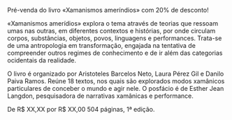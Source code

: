 Pré-venda do livro «Xamanismos ameríndios» com 20% de desconto!

«Xamanismos amerídios» explora o tema através de teorias que ressoam umas nas outras, em diferentes contextos e histórias, por onde circulam corpos, substâncias, objetos, povos, linguagens e performances. Trata-se de uma antropologia em transformação, engajada na tentativa de compreender outros regimes de conhecimento e de ir além das categorias ocidentais da realidade.

O livro é organizado por  Aristoteles Barcelos Neto, Laura Pérez Gil e Danilo Paiva Ramos. Reúne 18 textos, nos quais são explorados modos xamânicos particulares de conceber o mundo e agir nele. O posfácio é de Esther Jean Langdon, pesquisadora de narrativas xamânicas e performance.

De R$ XX,XX por R$ XX,00
504 páginas, 1ª edição.
